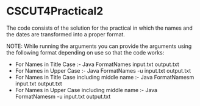 # CSCUT4Practical2
The code consists of the solution for the practical in which the names and the dates are transformed into a proper format.

NOTE:
While running the arguments you can provide the arguments using the following format depending on use so that the code works:
 * For Names in Title Case :- Java FormatNames input.txt output.txt 
 * For Names in Upper Case :- Java FormatNames -u input.txt output.txt 
 * For Names in Title Case including middle name :- Java FormatNamesm input.txt output.txt 
 * For Names in Upper Case including middle name :- Java FormatNamesm -u input.txt output.txt
